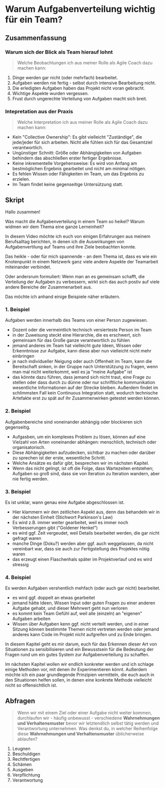 # Warum Aufgabenverteilung wichtig für ein Team?

## Zusammenfassung

### Warum sich der Blick als Team hierauf lohnt

> Welche Beobachtungen ich aus meiner Rolle als Agile Coach dazu machen kann:

1. Dinge werden gar nicht (oder mehrfach) bearbeitet.
2. Aufgaben werden nie fertig - selbst durch intensive Bearbeitung nicht.
3. Die erledigten Aufgaben haben das Projekt nicht voran gebracht.
4. Wichtige Aspekte wurden vergessen.
5. Frust durch ungerechte Verteilung von Aufgaben macht sich breit.

### Intepretation aus der Praxis

> Welche Interpretation ich aus meiner Rolle als Agile Coach dazu machen kann:

- Kein "Collective Ownership": Es gibt vielleicht "Zuständige", die jede/jeder für sich arbeiten. Nicht alle fühlen sich für das Gesamtziel verantwortlich.
- Ungünstiger Schnitt: Größe oder Abhängigkeiten von Aufgaben behindern das abschließen erster fertiger Ergebnisse.
- Keine inkrementelle Vorgehensweise: Es wird von Anfang am bestmöglichen Ergebnis gearbeitet und nicht am minimal nötigen.
- Es fehlen Wissen oder Fähigkeiten im Team, um das Ergebnis zu erzielen.
- Im Team findet keine gegenseitige Untersützung statt.

## Skript

Hallo zusammen!

Was macht die Aufgabenverteilung in einem Team so heikel? Warum widmen wir dem Thema eine ganze Lerneinheit?

In diesem Video möchte ich euch von einigen Erfahrungen aus meinem Berufsalltag berichten, in denen ich die Auswirkungen von Aufgabenvertilung auf Teams und ihre Ziele beobachten konnte.

Das heikle - oder für mich spannende - an dem Thema ist, dass es wie ein Knotenpunkt in einem Netzwerk ganz viele andere Aspekte der Teamarbeit miteinander verbindet.

Oder andersrum formuliert: Wenn man an es gemeinsam schafft, die Verteilung der Aufgaben zu verbessern, wirkt sich das auch postiv auf viele andere Bereiche der Zusammenarbeit aus.

Das möchte ich anhand einige Beispiele näher erläutern.

### 1. Beispiel

Aufgaben werden innerhalb des Teams von einer Person zugewiesen.

  - Dozent oder die vermeintlich technisch versierteste Person im Team
  - in der Zuweisung steckt eine Hierarchie, die es erschwert, sich gemeinsam für das Große ganze verantwortlich zu fühlen
  - jemand anderes im Team hat vielleicht gute Ideen, Wissen oder Erkenntnisse zur Aufgabe, kann diese aber nun vielleicht nicht mehr einbringen
  - je nach individueller Neigung oder auch Offenheit im Team, kann die Bereitschaft sinken, in der Gruppe nach Unterstützung zu fragen, wenn man mal nicht weiterkommt, weil es ja "meine Aufgabe" ist
  - das könnte dazu führen, dass jemand sich nicht traut, eine Frage zu stellen oder dass durch zu dünne oder nur schriftliche kommunikation wesentliche Informationen auf der Strecke bleiben. Außerdem findet im schlimmsten Fall kein Continuous Integration statt, wodurch technische Artefakte erst zu spät auf ihr Zusammenwirken getestet werden können.

### 2. Beispiel

Aufgabenbereiche sind voneinander abhängig oder blockieren sich gegenseitig.

  - Aufgasben, um ein komplexes Problem zu lösen, können auf eine Vielzahl von Arten voneinander abhängen: menschlich, technisch oder organisatorisch.
  - Diese Abhängigkeiten aufzudecken, sichtbar zu machen oder darüber zu sprechen ist der erste, wesentliche Schritt.
  - Welche Ansätze es dafür gibt, besprechen wir im nächsten Kapitel.
  - Wenn das nicht gelingt, ist oft die Folge, dass Wartezeiten entstehen; Aufgaben so groß sind, dass sie von Iteration zu Iteration wandern, aber nie fertig werden.

### 3. Beispiel

Es ist unklar, wann genau eine Aufgabe abgeschlossen ist.

  - Hier klammern wir den zeitlichen Aspekt aus, denn das behandeln wir in der nächsten Einheit (Stichwort Parkinson's Law)
  - Es wird z.B. immer weiter gearbeitet, weil es immer noch Verbesserungen gibt ("Goldener Henkel")
  - es wird ggf. Zeit vergeudet, weil Details bearbeitet werden, die gar nicht gefragt waren
  - manche Dinge (Doku?) werden aber ggf. auch weggelassen, da nicht vereinbart war, dass sie auch zur Fertigstellung des Projektes nötig waren
  - das erzeugt einen Flaschenhals später im Projektverlauf und es wird stressig

### 4. Beispiel

Es werden Aufgaben vershentlich mehfach (oder auch gar nicht) bearbeitet.

  - es wird ggf. doppelt an etwas gearbeitet
  - jemand hätte Ideen, Wissen Input oder guten Fragen zu einer anderen Aufgabe gehabt, und dieser Mehrwert geht nun verloren
  - es kommt kein Team Gefühl auf, weil alle (einzeln) an "eigenen" Aufgaben arbeiten
  - Wissen über Aufgaben kenn ggf. nicht verteilt werden, und in einer Sitzung können bestimmte Themen nicht vertreten werden oder jemand anderes kann Code im Projekt nicht aufgreifen und zu Ende bringen.

In diesem Kapitel geht es mir darum, euch für das Erkennen dieser Art von Situationen zu sensibilisieren und ein Bewusstsein für die Bedeutung der Fragen rund um ein gutes System zur Aufgabenverteilung zu schaffen.

Im nächsten Kapitel wollen wir endlich konkreter werden und ich schlage einige Methoden vor, mit denen ihr Experimentieren könnt. Außerdem möchte ich ein paar grundlegende Prinzipien vermitteln, die euch auch in den Situationen helfen sollen, in denen eine konkrete Methode vielleicht nicht so offensichtlich ist.

## Abfragen

> Wenn wir mit einem Ziel oder einer Aufgabe nicht weiter kommen, durchlaufen wir - häufig unbewusst - verschiedene **Wahrnehmungen und Verhaltensmuster** bevor wir letztendlich selbst tätig werden und Verantwortung unternehmen.
> Was denkst du, in welcher Reihenfolge diese **Wahrnehmungen und Verhaltensmuster** üblicherweise ablaufen?

1. Leugnen
2. Beschuldigen
3. Rechtfertigen
4. Schämen
5. Ausgeben
6. Verpflichtung
7. Verantwortung
